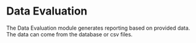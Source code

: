 # Data Evaluation

The Data Evaluation module generates reporting based on provided data. The data can come from the database or csv files.
